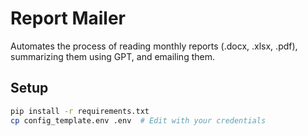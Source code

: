 # Report Mailer

Automates the process of reading monthly reports (.docx, .xlsx, .pdf), summarizing them using GPT, and emailing them.

## Setup

```bash
pip install -r requirements.txt
cp config_template.env .env  # Edit with your credentials